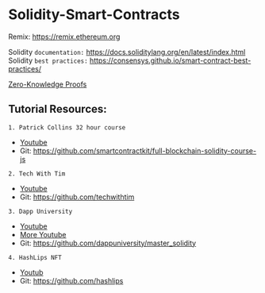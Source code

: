 # Solidity-Smart-Contracts

Remix: https://remix.ethereum.org 

Solidity `documentation:` https://docs.soliditylang.org/en/latest/index.html   
Solidity `best practices:` https://consensys.github.io/smart-contract-best-practices/   

[Zero-Knowledge Proofs](https://ethereum.org/en/zero-knowledge-proofs/)

## Tutorial Resources:

`1. Patrick Collins 32 hour course`   
  - [Youtube](https://www.youtube.com/watch?v=gyMwXuJrbJQ&list=PLQj6KMbjsRt7ft3xEtU8WhkK5-TsxDplY&t=12715s)   
  - Git: https://github.com/smartcontractkit/full-blockchain-solidity-course-js
  
`2. Tech With Tim`   
  - [Youtube](https://www.youtube.com/watch?v=vwBxc8qfei8)     
  - Git: https://github.com/techwithtim

`3. Dapp University`   
  - [Youtube](https://www.youtube.com/watch?v=EhPeHeoKF88&list=PLQj6KMbjsRt7ft3xEtU8WhkK5-TsxDplY&t=5131s)  
  - [More Youtube](https://www.youtube.com/watch?v=eoQJ6nFZOcs)
  - Git: https://github.com/dappuniversity/master_solidity
  
`4. HashLips NFT`
  - [Youtub](https://www.youtube.com/@HashLipsNFT)
  - Git: https://github.com/hashlips
